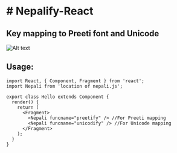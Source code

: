 <h1> # Nepalify-React </h1>
<h2> Key mapping to Preeti font and Unicode </h2> 

![Alt text](https://github.com/dipesh429/Nepalify-React/blob/master/screenshot/unicode1.png)

<h2>  Usage: </h2>
   


    import React, { Component, Fragment } from 'react';
    import Nepali from 'location of nepali.js';

    export class Hello extends Component {
      render() {
        return (
          <Fragment>
            <Nepali funcname="preetify" /> //For Preeti mapping
            <Nepali funcname="unicodify" /> //For Unicode mapping
          </Fragment>
        );
      }
    }

